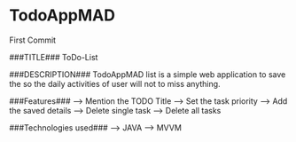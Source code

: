 # TodoAppMAD
First Commit


###TITLE###
ToDo-List

###DESCRIPTION###
TodoAppMAD list is a simple web application to save the so the daily activities of user will not to miss anything.

###Features###
--> Mention the TODO Title
--> Set the task priority
--> Add the saved details
--> Delete single task
--> Delete all tasks

###Technologies used###
--> JAVA
--> MVVM
